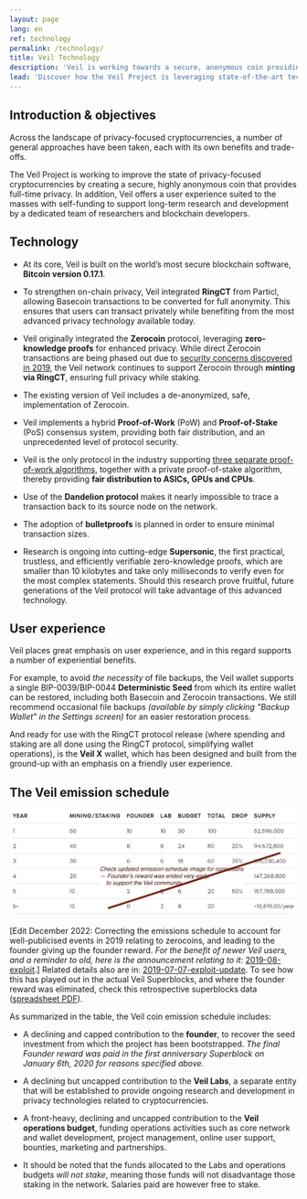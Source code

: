 ```yaml
---
layout: page
lang: en
ref: technology
permalink: /technology/
title: Veil Technology
description: 'Veil is working towards a secure, anonymous coin providing full-time privacy.'
lead: 'Discover how the Veil Project is leveraging state-of-the-art technologies to set a new standard in the field of privacy-focused cryptocurrencies.'
---
```

## Introduction & objectives

Across the landscape of privacy-focused cryptocurrencies, a number of general approaches have been taken, each with its own benefits and trade-offs.

The Veil Project is working to improve the state of privacy-focused cryptocurrencies by creating a secure, highly anonymous coin that provides full-time privacy. In addition, Veil offers a user experience suited to the masses with self-funding to support long-term research and development by a dedicated team of researchers and blockchain developers.

## Technology

- At its core, Veil is built on the world’s most secure blockchain software, **Bitcoin version 0.17.1**.

- To strengthen on-chain privacy, Veil integrated **RingCT** from Particl, allowing Basecoin transactions to be converted for full anonymity. This ensures that users can transact privately while benefiting from the most advanced privacy technology available today.

- Veil originally integrated the **Zerocoin** protocol, leveraging **zero-knowledge proofs** for enhanced privacy. While direct Zerocoin transactions are being phased out due to [security concerns discovered in 2019](/blog/2019-09-07-exploit-update/), the Veil network continues to support Zerocoin through **minting via RingCT**, ensuring full privacy while staking.

- The existing version of Veil includes a de-anonymized, safe, implementation of Zerocoin.

- Veil implements a hybrid **Proof-of-Work** (PoW) and **Proof-of-Stake** (PoS) consensus system, providing both fair distribution, and an unprecedented level of protocol security.

- Veil is the only protocol in the industry supporting [three separate proof-of-work algorithms](/blog/pow-update/), together with a private proof-of-stake algorithm, thereby providing **fair distribution to ASICs, GPUs and CPUs**.

- Use of the **Dandelion protocol** makes it nearly impossible to trace a transaction back to its source node on the network.

- The adoption of **bulletproofs** is planned in order to ensure minimal transaction sizes.

- Research is ongoing into cutting-edge **Supersonic**, the first practical, trustless, and efficiently verifiable zero-knowledge proofs, which are smaller than 10 kilobytes and take only milliseconds to verify even for the most complex statements. Should this research prove fruitful, future generations of the Veil protocol will take advantage of this advanced technology.

## User experience

Veil places great emphasis on user experience, and in this regard supports a number of experiential benefits.

For example, to avoid *the necessity* of file backups, the Veil wallet supports a single BIP-0039/BIP-0044 **Deterministic Seed** from which its entire wallet can be restored, including both Basecoin and Zerocoin transactions. We still recommend occasional file backups _(available by simply clicking "Backup Wallet" in the Settings screen)_ for an easier restoration process.

And ready for use with the RingCT protocol release (where spending and staking are all done using the RingCT protocol, simplifying wallet operations), is the **Veil X** wallet, which has been designed and built from the ground-up with an emphasis on a friendly user experience.

## The Veil emission schedule

![](/uploads/emission-schedule-white-is_obsolete_.jpg)

[Edit December 2022: Correcting the emissions schedule to account for well-publicised events in 2019 relating to zerocoins, and leading to the founder giving up the founder reward. _For the benefit of newer Veil users, and a reminder to old, here is the announcement relating to it:_ [2019-08-exploit](/news/2019-08-exploit/).] Related details also are in: [2019-07-07-exploit-update](/blog/2019-09-07-exploit-update/). To see how this has played out in the actual Veil Superblocks, and where the founder reward was eliminated, check this retrospective superblocks data ([spreadsheet PDF](/uploads/Superblocks.202502.pdf)). 

As summarized in the table, the Veil coin emission schedule includes:

- A declining and capped contribution to the **founder**, to recover the seed investment from which the project has been bootstrapped. _The final Founder reward was paid in the first anniversary Superblock on January 6th, 2020 for reasons specified above._

- A declining but uncapped contribution to the **Veil Labs**, a separate entity that will be established to provide ongoing research and development in privacy technologies related to cryptocurrencies.

- A front-heavy, declining and uncapped contribution to the **Veil operations budget**, funding operations activities such as core network and wallet development, project management, online user support, bounties, marketing and partnerships.

- It should be noted that the funds allocated to the Labs and operations budgets *will not stake*, meaning those funds will not disadvantage those staking in the network. Salaries paid are however free to stake.
